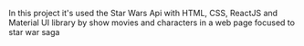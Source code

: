 In this project it's used the Star Wars Api with HTML, CSS, ReactJS and Material UI library  by show movies and characters in a web page focused to star war saga

